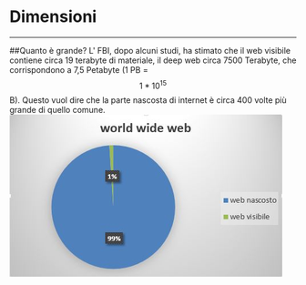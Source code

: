 # Dimensioni

---
##Quanto è grande?
L' FBI, dopo alcuni studi, ha stimato che il web visibile contiene circa 19 terabyte di materiale, il deep web circa 7500 Terabyte, che corrispondono a 7,5 Petabyte (1 PB = $$1*10^{15}$$ B). Questo vuol dire che la parte nascosta di internet è circa 400 volte più grande di quello comune.
![](stat.JPG)